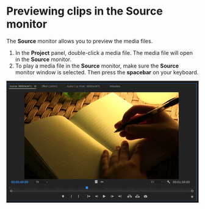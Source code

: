 # Previewing clips in the Source monitor

The **Source** monitor allows you to preview the media files.

1. In the **Project** panel, double-click a media file. The media file will open in the **Source** monitor.
2. To play a media file in the **Source** monitor, make sure the **Source** monitor window is selected. Then press the **spacebar** on your keyboard.

![Previewing a clip in the Source monitor.](../.gitbook/assets/previewing-clip-in-source-monitor.PNG)
